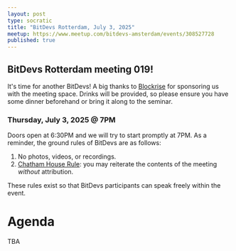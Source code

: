 ```yaml
---
layout: post
type: socratic
title: "BitDevs Rotterdam, July 3, 2025"
meetup: https://www.meetup.com/bitdevs-amsterdam/events/308527728
published: true
---
```


## BitDevs Rotterdam meeting 019!

It's time for another BitDevs! A big thanks to [Blockrise](https://blockrise.com) for sponsoring us with the meeting space. Drinks will be provided, so please ensure you have some dinner beforehand or bring it along to the seminar.

### Thursday, July 3, 2025 @ 7PM

Doors open at 6:30PM and we will try to start promptly at 7PM. As a reminder, the ground rules of BitDevs are as follows:

1. No photos, videos, or recordings.
1. [Chatham House Rule](https://en.wikipedia.org/wiki/Chatham_House_Rule): you may
   reiterate the contents of the meeting *without* attribution.

These rules exist so that BitDevs participants can speak freely within the event.

# Agenda

TBA
